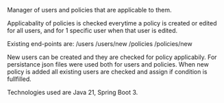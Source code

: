 Manager of users and policies that are applicable to them.

Applicabality of policies is checked everytime a policy is created or edited for all users, and for 1 specific user when that user is edited.

Existing end-points are: 
  /users 
  /users/new
  /policies
  /policies/new

New users can be created and they are checked for policy applicabily. For persistance json files were used both for users and policies.
When new policy is added all existing users are checked and assign if condition is fullfilled.

Technologies used are Java 21, Spring Boot 3.
